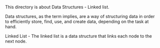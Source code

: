 This directory is about Data Structures - Linked list.

Data structures, as the term implies, are a way of structuring data in order to efficiently store, find, use, and create data, depending on the task at hand.

Linked List - The linked list is a data structure that links each node to the next node.
